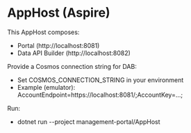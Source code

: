 # AppHost (Aspire)

This AppHost composes:
- Portal (http://localhost:8081)
- Data API Builder (http://localhost:8082)

Provide a Cosmos connection string for DAB:
- Set COSMOS_CONNECTION_STRING in your environment
- Example (emulator): AccountEndpoint=https://localhost:8081/;AccountKey=...;

Run:
- dotnet run --project management-portal/AppHost
